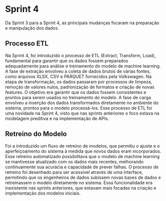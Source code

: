 # Sprint 4

Da Sprint 3 para a Sprint 4, as principais mudanças focaram na preparação e manipulação dos dados.

## Processo ETL
Na Sprint 4, foi introduzido o processo de ETL (Extract, Transform, Load), fundamental para garantir que os dados fossem preparados adequadamente para análise e treinamento do modelo de machine learning. A fase de extração envolveu a coleta de dados brutos de várias fontes, como arquivos XLSX, CSV e PARQUET fornecidos pela Volkswagen. Na etapa de transformação, os dados passaram por processos de limpeza, remoção de valores nulos, padronização de formatos e criação de novas features. O objetivo era garantir que os dados fossem consistentes e prontos para serem usados no treinamento do modelo. A fase de carga envolveu a inserção dos dados transformados diretamente no ambiente do sistema, prontos para o modelo processá-los. Esse processo de ETL foi uma novidade na Sprint 4, visto que nas sprints anteriores o foco estava na modelagem preditiva e na implementação de APIs.

## Retreino do Modelo
Foi a introduzido um fluxo de retreino de modelos, que permitiu o ajuste e o aperfeiçoamento do sistema à medida que novos dados eram incorporados. Esse retreino automatizado possibilitava que o modelo de machine learning se mantivesse atualizado com os dados mais recentes, melhorando continuamente sua acurácia e capacidade de prever falhas. O processo de retreino foi desenhado para ser acessível através de uma interface, permitindo que os engenheiros de dados subissem novas bases de dados e retreinassem o modelo diretamente no sistema. Essa funcionalidade era inexistente nas sprints anteriores, que estavam mais focadas na criação e implementação dos modelos iniciais​.